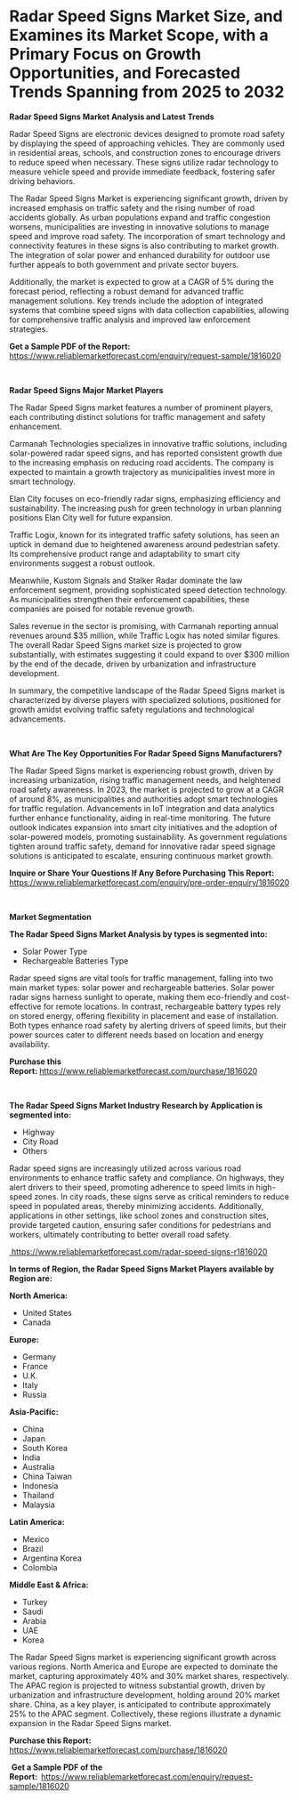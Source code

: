 <p><h1>Radar Speed Signs Market Size, and Examines its Market Scope, with a Primary Focus on Growth Opportunities, and Forecasted Trends Spanning from 2025 to 2032</h1></p><p><strong>Radar Speed Signs Market Analysis and Latest Trends</strong></p>
<p><p>Radar Speed Signs are electronic devices designed to promote road safety by displaying the speed of approaching vehicles. They are commonly used in residential areas, schools, and construction zones to encourage drivers to reduce speed when necessary. These signs utilize radar technology to measure vehicle speed and provide immediate feedback, fostering safer driving behaviors.</p><p>The Radar Speed Signs Market is experiencing significant growth, driven by increased emphasis on traffic safety and the rising number of road accidents globally. As urban populations expand and traffic congestion worsens, municipalities are investing in innovative solutions to manage speed and improve road safety. The incorporation of smart technology and connectivity features in these signs is also contributing to market growth. The integration of solar power and enhanced durability for outdoor use further appeals to both government and private sector buyers.</p><p>Additionally, the market is expected to grow at a CAGR of 5% during the forecast period, reflecting a robust demand for advanced traffic management solutions. Key trends include the adoption of integrated systems that combine speed signs with data collection capabilities, allowing for comprehensive traffic analysis and improved law enforcement strategies.</p></p>
<p><strong>Get a Sample PDF of the Report:&nbsp;</strong> <a href="https://www.reliablemarketforecast.com/enquiry/request-sample/1816020?utm_campaign=2943&utm_medium=2&utm_source=Github&utm_content=ia&utm_term=15042025&utm_id=radar-speed-signs">https://www.reliablemarketforecast.com/enquiry/request-sample/1816020</a></p>
<p>&nbsp;</p>
<p><strong>Radar Speed Signs Major Market Players</strong></p>
<p><p>The Radar Speed Signs market features a number of prominent players, each contributing distinct solutions for traffic management and safety enhancement. </p><p>Carmanah Technologies specializes in innovative traffic solutions, including solar-powered radar speed signs, and has reported consistent growth due to the increasing emphasis on reducing road accidents. The company is expected to maintain a growth trajectory as municipalities invest more in smart technology.</p><p>Elan City focuses on eco-friendly radar signs, emphasizing efficiency and sustainability. The increasing push for green technology in urban planning positions Elan City well for future expansion.</p><p>Traffic Logix, known for its integrated traffic safety solutions, has seen an uptick in demand due to heightened awareness around pedestrian safety. Its comprehensive product range and adaptability to smart city environments suggest a robust outlook.</p><p>Meanwhile, Kustom Signals and Stalker Radar dominate the law enforcement segment, providing sophisticated speed detection technology. As municipalities strengthen their enforcement capabilities, these companies are poised for notable revenue growth.</p><p>Sales revenue in the sector is promising, with Carmanah reporting annual revenues around $35 million, while Traffic Logix has noted similar figures. The overall Radar Speed Signs market size is projected to grow substantially, with estimates suggesting it could expand to over $300 million by the end of the decade, driven by urbanization and infrastructure development.</p><p>In summary, the competitive landscape of the Radar Speed Signs market is characterized by diverse players with specialized solutions, positioned for growth amidst evolving traffic safety regulations and technological advancements.</p></p>
<p>&nbsp;</p>
<p><strong>What Are The Key Opportunities For Radar Speed Signs Manufacturers?</strong></p>
<p><p>The Radar Speed Signs market is experiencing robust growth, driven by increasing urbanization, rising traffic management needs, and heightened road safety awareness. In 2023, the market is projected to grow at a CAGR of around 8%, as municipalities and authorities adopt smart technologies for traffic regulation. Advancements in IoT integration and data analytics further enhance functionality, aiding in real-time monitoring. The future outlook indicates expansion into smart city initiatives and the adoption of solar-powered models, promoting sustainability. As government regulations tighten around traffic safety, demand for innovative radar speed signage solutions is anticipated to escalate, ensuring continuous market growth.</p></p>
<p><strong>Inquire or Share Your Questions If Any Before Purchasing This Report:</strong> <a href="https://www.reliablemarketforecast.com/enquiry/pre-order-enquiry/1816020?utm_campaign=2943&utm_medium=2&utm_source=Github&utm_content=ia&utm_term=15042025&utm_id=radar-speed-signs">https://www.reliablemarketforecast.com/enquiry/pre-order-enquiry/1816020</a></p>
<p>&nbsp;</p>
<p><strong>Market Segmentation</strong></p>
<p><strong>The Radar Speed Signs Market Analysis by types is segmented into:</strong></p>
<p><ul><li>Solar Power Type</li><li>Rechargeable Batteries Type</li></ul></p>
<p><p>Radar speed signs are vital tools for traffic management, falling into two main market types: solar power and rechargeable batteries. Solar power radar signs harness sunlight to operate, making them eco-friendly and cost-effective for remote locations. In contrast, rechargeable battery types rely on stored energy, offering flexibility in placement and ease of installation. Both types enhance road safety by alerting drivers of speed limits, but their power sources cater to different needs based on location and energy availability.</p></p>
<p><strong>Purchase this Report:&nbsp;</strong><a href="https://www.reliablemarketforecast.com/purchase/1816020?utm_campaign=2943&utm_medium=2&utm_source=Github&utm_content=ia&utm_term=15042025&utm_id=radar-speed-signs">https://www.reliablemarketforecast.com/purchase/1816020</a></p>
<p>&nbsp;</p>
<p><strong>The Radar Speed Signs Market Industry Research by Application is segmented into:</strong></p>
<p><ul><li>Highway</li><li>City Road</li><li>Others</li></ul></p>
<p><p>Radar speed signs are increasingly utilized across various road environments to enhance traffic safety and compliance. On highways, they alert drivers to their speed, promoting adherence to speed limits in high-speed zones. In city roads, these signs serve as critical reminders to reduce speed in populated areas, thereby minimizing accidents. Additionally, applications in other settings, like school zones and construction sites, provide targeted caution, ensuring safer conditions for pedestrians and workers, ultimately contributing to better overall road safety.</p></p>
<p><a href="https://www.reliablemarketforecast.com/radar-speed-signs-r1816020?utm_campaign=2943&utm_medium=2&utm_source=Github&utm_content=ia&utm_term=15042025&utm_id=radar-speed-signs">&nbsp;https://www.reliablemarketforecast.com/radar-speed-signs-r1816020</a></p>
<p><strong>In terms of Region, the Radar Speed Signs Market Players available by Region are:</strong></p>
<p>
    <p> <strong> North America: </strong>
        <ul>
            <li>United States</li>
            <li>Canada</li>
        </ul>
        </p> 
    <p> <strong> Europe: </strong>
        <ul>
            <li>Germany</li>
            <li>France</li>
            <li>U.K.</li>
            <li>Italy</li>
            <li>Russia</li>
        </ul>
        </p> 
    <p> <strong> Asia-Pacific: </strong>
        <ul>
            <li>China</li>
            <li>Japan</li>
            <li>South Korea</li>
            <li>India</li>
            <li>Australia</li>
            <li>China Taiwan</li>
            <li>Indonesia</li>
            <li>Thailand</li>
            <li>Malaysia</li>
        </ul>
        </p> 
    <p> <strong> Latin America: </strong>
        <ul>
            <li>Mexico</li>
            <li>Brazil</li>
            <li>Argentina Korea</li>
            <li>Colombia</li>
        </ul>
        </p> 
    <p> <strong> Middle East & Africa: </strong>
        <ul>
            <li>Turkey</li>
            <li>Saudi</li>
            <li>Arabia</li>
            <li>UAE</li>
            <li>Korea</li>
        </ul>
    </p>
    </p>
<p><p>The Radar Speed Signs market is experiencing significant growth across various regions. North America and Europe are expected to dominate the market, capturing approximately 40% and 30% market shares, respectively. The APAC region is projected to witness substantial growth, driven by urbanization and infrastructure development, holding around 20% market share. China, as a key player, is anticipated to contribute approximately 25% to the APAC segment. Collectively, these regions illustrate a dynamic expansion in the Radar Speed Signs market.</p></p>
<p><strong>Purchase this Report: </strong><a href="https://www.reliablemarketforecast.com/purchase/1816020?utm_campaign=2943&utm_medium=2&utm_source=Github&utm_content=ia&utm_term=15042025&utm_id=radar-speed-signs">https://www.reliablemarketforecast.com/purchase/1816020</a></p>
<p>&nbsp;<strong>Get a Sample PDF of the Report:&nbsp;&nbsp;</strong><a href="https://www.reliablemarketforecast.com/enquiry/request-sample/1816020?utm_campaign=2943&utm_medium=2&utm_source=Github&utm_content=ia&utm_term=15042025&utm_id=radar-speed-signs">https://www.reliablemarketforecast.com/enquiry/request-sample/1816020</a></p>
<p><strong></strong></p>
<p><p></p><p></p><p></p></p>